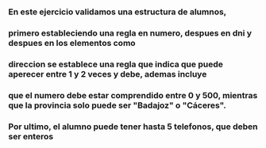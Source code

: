 ### En este ejercicio validamos una estructura de alumnos, 
### primero estableciendo una regla en numero, despues en dni y despues en los elementos como   
### direccion se establece una regla que indica que puede aperecer entre 1 y 2 veces y debe, ademas incluye
### que el numero debe estar comprendido entre 0 y 500, mientras que la provincia solo puede ser "Badajoz" o "Cáceres".  
### Por ultimo, el alumno puede tener hasta 5 telefonos, que deben ser enteros

